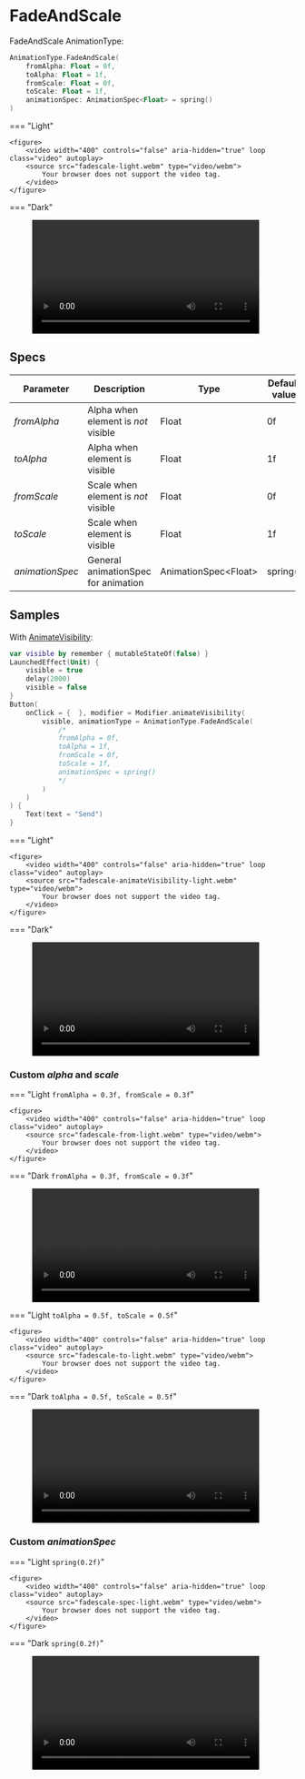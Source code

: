 # FadeAndScale

FadeAndScale AnimationType:
```kotlin
AnimationType.FadeAndScale(
    fromAlpha: Float = 0f,
    toAlpha: Float = 1f,
    fromScale: Float = 0f,
    toScale: Float = 1f,
    animationSpec: AnimationSpec<Float> = spring()
)
```
=== "Light"

    <figure>
        <video width="400" controls="false" aria-hidden="true" loop class="video" autoplay>
        <source src="fadescale-light.webm" type="video/webm">
            Your browser does not support the video tag.
        </video>
    </figure>
=== "Dark"
    <figure>
        <video width="400" controls="false" aria-hidden="true" loop class="video" autoplay>
        <source src="fadescale-dark.webm" type="video/webm">
            Your browser does not support the video tag.
        </video>
    </figure>


## Specs
|Parameter       |Description             |Type    |Default value      |Allowed values      |
|----------------|------------------------|--------|-------------------|-----------|
|*fromAlpha*          |Alpha when element is *not* visible|Float|0f|[0f; 1f]|
|*toAlpha*            |Alpha when element is visible|Float|1f|[0f; 1f]|
|*fromScale*          |Scale when element is *not* visible|Float|0f|[0f; ∞)|
|*toScale*            |Scale when element is visible|Float|1f|[0f; ∞)|
|*animationSpec* |General animationSpec for animation|AnimationSpec<Float\>|spring()|-|


## Samples

With [AnimateVisibility](../animate_visibility.md):
```kotlin
var visible by remember { mutableStateOf(false) }
LaunchedEffect(Unit) {
    visible = true
    delay(2000)
    visible = false
}
Button(
    onClick = {  }, modifier = Modifier.animateVisibility(
        visible, animationType = AnimationType.FadeAndScale(
            /*
            fromAlpha = 0f,
            toAlpha = 1f,
            fromScale = 0f,
            toScale = 1f,
            animationSpec = spring()
            */
        )
    )
) {
    Text(text = "Send")
}
```

=== "Light"

    <figure>
        <video width="400" controls="false" aria-hidden="true" loop class="video" autoplay>
        <source src="fadescale-animateVisibility-light.webm" type="video/webm">
            Your browser does not support the video tag.
        </video>
    </figure>
=== "Dark"
    <figure>
        <video width="400" controls="false" aria-hidden="true" loop class="video" autoplay>
        <source src="fadescale-animateVisibility-dark.webm" type="video/webm">
            Your browser does not support the video tag.
        </video>
    </figure>

### Custom *alpha* and *scale*


=== "Light `fromAlpha = 0.3f, fromScale = 0.3f`"

    <figure>
        <video width="400" controls="false" aria-hidden="true" loop class="video" autoplay>
        <source src="fadescale-from-light.webm" type="video/webm">
            Your browser does not support the video tag.
        </video>
    </figure>
=== "Dark `fromAlpha = 0.3f, fromScale = 0.3f`"
    <figure>
        <video width="400" controls="false" aria-hidden="true" loop class="video" autoplay>
        <source src="fadescale-from-dark.webm" type="video/webm">
            Your browser does not support the video tag.
        </video>
    </figure>


=== "Light `toAlpha = 0.5f, toScale = 0.5f`"

    <figure>
        <video width="400" controls="false" aria-hidden="true" loop class="video" autoplay>
        <source src="fadescale-to-light.webm" type="video/webm">
            Your browser does not support the video tag.
        </video>
    </figure>
=== "Dark `toAlpha = 0.5f, toScale = 0.5f`"
    <figure>
        <video width="400" controls="false" aria-hidden="true" loop class="video" autoplay>
        <source src="fadescale-to-dark.webm" type="video/webm">
            Your browser does not support the video tag.
        </video>
    </figure>

### Custom *animationSpec*


=== "Light `spring(0.2f)`"

    <figure>
        <video width="400" controls="false" aria-hidden="true" loop class="video" autoplay>
        <source src="fadescale-spec-light.webm" type="video/webm">
            Your browser does not support the video tag.
        </video>
    </figure>
=== "Dark `spring(0.2f)`"
    <figure>
        <video width="400" controls="false" aria-hidden="true" loop class="video" autoplay>
        <source src="fadescale-spec-dark.webm" type="video/webm">
            Your browser does not support the video tag.
        </video>
    </figure>
